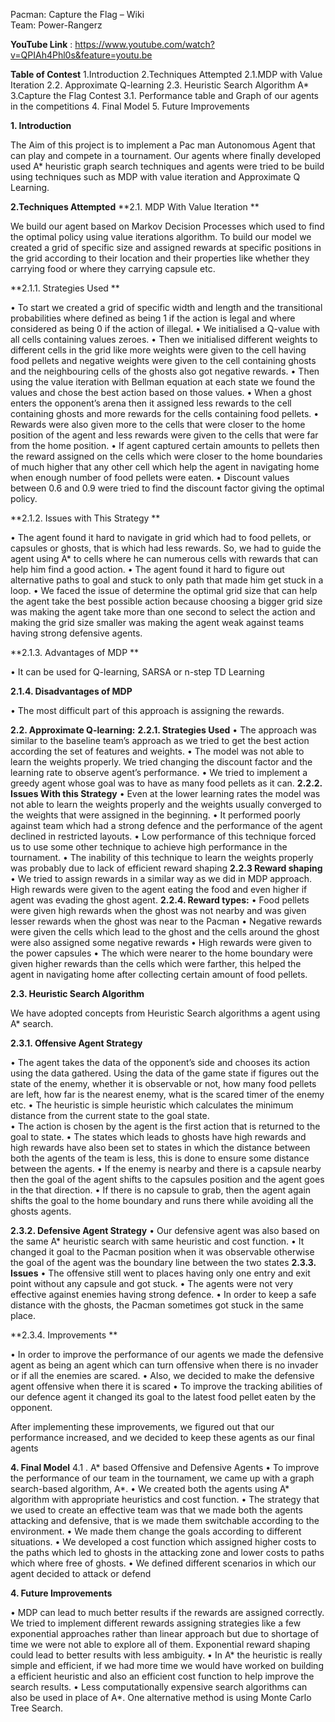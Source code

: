 Pacman: Capture the Flag – Wiki     
Team: Power-Rangerz

**YouTube Link** : https://www.youtube.com/watch?v=QPIAh4Phl0s&feature=youtu.be

**Table of Contest**
1.Introduction
2.Techniques Attempted
     2.1.MDP with Value Iteration
     2.2. Approximate Q-learning
     2.3. Heuristic Search Algorithm A*
3.Capture the Flag Contest
     3.1. Performance table and Graph of our agents in the competitions
4. Final Model
5. Future Improvements


**1.	Introduction**

The Aim of this project is to implement a Pac man Autonomous Agent that can play and compete in a tournament. Our agents where finally developed used A* heuristic graph search techniques and agents were tried to be build using techniques such as MDP with value iteration and Approximate Q Learning. 

**2.Techniques Attempted**
**2.1. MDP With Value Iteration **

We build our agent based on Markov Decision Processes which used to find the optimal policy using value iterations algorithm. To build our model we created a grid of specific size and assigned rewards at specific positions in the grid according to their location and their properties like whether they carrying food or where they carrying capsule etc. 

**2.1.1. Strategies Used ** 

•	To start we created a grid of specific width and length and the transitional probabilities where defined as being 1 if the action is legal and where considered as being 0 if the action of illegal. 
•	We initialised a Q-value with all cells containing values zeroes. 
•	Then we initialised different weights to different cells in the grid like more weights were given to the cell having food pellets and negative weights were given to the cell containing ghosts and the neighbouring cells of the ghosts also got negative rewards. 
•	Then using the value iteration with Bellman equation at each state we found the values and chose the best action based on those values. 
•	When a ghost enters the opponent’s arena then it assigned less rewards to the cell containing ghosts and more rewards for the cells containing food pellets. 
•	Rewards were also given more to the cells that were closer to the home position of the agent and less rewards were given to the cells that were far from the home position. 
•	 If agent captured certain amounts to pellets then the reward assigned on the cells which were closer to the home boundaries of much higher that any other cell which help the agent in navigating home when enough number of food pellets were eaten. 
•	Discount values between 0.6 and 0.9 were tried to find the discount factor giving the optimal policy. 

**2.1.2. Issues with This Strategy **

•	The agent found it hard to navigate in grid which had to food pellets, or capsules or ghosts, that is which had less rewards. So, we had to guide the agent using A* to cells where he can numerous cells with rewards that can help him find a good action.
•	The agent found it hard to figure out alternative paths to goal and stuck to only path that made him get stuck in a loop. 
•	We faced the issue of determine the optimal grid size that can help the agent take the best possible action because choosing a bigger grid size was making the agent take more than one second to select the action and making the grid size smaller was making the agent weak against teams having strong defensive agents.

**2.1.3. Advantages of MDP **

•	It can be used for Q-learning, SARSA or n-step TD Learning

**2.1.4. Disadvantages of MDP**

•	The most difficult part of this approach is assigning the rewards. 

**2.2. Approximate Q-learning:**
 **2.2.1. Strategies Used**
•	The approach was similar to the baseline team’s approach as we tried to get the best action according the set of features and weights. 
•	The model was not able to learn the weights properly. We tried changing the discount factor and the learning rate to observe agent’s performance. 
•	We tried to implement a greedy agent whose goal was to have as many food pellets as it can.
**2.2.2. Issues With this Strategy**
•	Even at the lower learning rates the model was not able to learn the weights properly and the weights usually converged to the weights that were assigned in the beginning. 
•	It performed poorly against team which had a strong defence and the performance of the agent declined in restricted layouts.
•	Low performance of this technique forced us to use some other technique to achieve high performance in the tournament. 
•	The inability of this technique to learn the weights properly was probably due to lack of efficient reward shaping
**2.2.3 Reward shaping**
•	We tried to assign rewards in a similar way as we did in MDP approach. High rewards were given to the agent eating the food and even higher if agent was evading the ghost agent.
**2.2.4. Reward types:**
•	Food pellets were given high rewards when the ghost was not nearby and was given lesser rewards when the ghost was near to the Pacman 
•	Negative rewards were given the cells which lead to the ghost and the cells around the ghost were also assigned some negative rewards
•	High rewards were given to the power capsules 
•	The which were nearer to the home boundary were given higher rewards than the cells which were farther, this helped the agent in navigating home after collecting certain amount of food pellets. 

**2.3. Heuristic Search Algorithm**

We have adopted concepts from Heuristic Search algorithms a agent using A* search.

**2.3.1. Offensive Agent Strategy**

•	The agent takes the data of the opponent’s side and chooses its action using the data gathered. Using the data of the game state if figures out the state of the enemy, whether it is observable or not, how many food pellets are left, how far is the nearest enemy, what is the scared timer of the enemy etc. 
•	The heuristic is simple heuristic which calculates the minimum distance from the current state to the goal state.   
•	The action is chosen by the agent is the first action that is returned to the goal to state. 
•	The states which leads to ghosts have high rewards and high rewards have also been set to states in which the distance between both the agents of the team is less, this is done to ensure some distance between the agents. 
•	If the enemy is nearby and there is a capsule nearby then the goal of the agent shifts to the capsules position and the agent goes in the that direction.
•	If there is no capsule to grab, then the agent again shifts the goal to the home boundary and runs there while avoiding all the ghosts agents. 



**2.3.2. Defensive Agent Strategy**
•	Our defensive agent was also based on the same A* heuristic search with same heuristic and cost function.
•	It changed it goal to the Pacman position when it was observable otherwise the goal of the agent was the boundary line between the two states 
**2.3.3. Issues**
•	The offensive still went to places having only one entry and exit point without any capsule and got stuck. 
•	The agents were not very effective against enemies having strong defence.
•	In order to keep a safe distance with the ghosts, the Pacman sometimes got stuck in the same place. 

**2.3.4. Improvements **

•	In order to improve the performance of our agents we made the defensive agent as being an agent which can turn offensive when there is no invader or if all the enemies are scared.
•	Also, we decided to make the defensive agent offensive when there it is scared 
•	To improve the tracking abilities of our defence agent it changed its goal to the latest food pellet eaten by the opponent.


After implementing these improvements, we figured out that our performance increased, and we decided to keep these agents as our final agents



**4. Final Model**
    4.1 . A* based Offensive and Defensive Agents
•	To improve the performance of our team in the tournament, we came up with a graph search-based algorithm, A*. 
•	We created both the agents using A* algorithm with appropriate heuristics and cost function. 
•	The strategy that we used to create an effective team was that we made both the agents attacking and defensive, that is we made them switchable according to the environment.
•	We made them change the goals according to different situations.
•	We developed a cost function which assigned higher costs to the paths which led to ghosts in the attacking zone and lower costs to paths which where free of ghosts. 
•	We defined different scenarios in which our agent decided to attack or defend


**4. Future Improvements**

•	MDP can lead to much better results if the rewards are assigned correctly. We tried to implement different rewards assigning strategies like a few exponential approaches rather than linear approach but due to shortage of time we were not able to explore all of them. Exponential reward shaping could lead to better results with less ambiguity. 
•	In A* the heuristic is really simple and efficient, if we had more time we would have worked on building a efficient heuristic and also an efficient cost function to help improve the search results. 
•	Less computationally expensive search algorithms can also be used in place of A*. One alternative method is using Monte Carlo Tree Search. 


